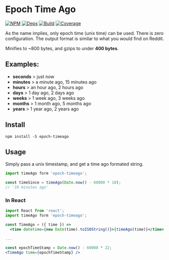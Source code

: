 # Epoch Time Ago

[![NPM][npm]][npm-url]
[![Deps][deps]][deps-url]
[![Build][build]][build-badge]
[![Coverage][cover]][cover-badge]

As the name implies, only epoch time (unix time) can be used. There is zero configuration. The output format is similar to what you would find on Reddit.

Minifies to ~800 bytes, and gzips to under **400 bytes**.

## Examples:

- **seconds** > just now
- **minutes** > a minute ago, 15 minutes ago
- **hours** > an hour ago, 2 hours ago
- **days** > 1 day ago, 2 days ago
- **weeks** > 1 week ago, 3 weeks ago
- **months** > 1 month ago, 5 months ago
- **years** > 1 year ago, 2 years ago

## Install

`npm install -S epoch-timeago`

## Usage

Simply pass a unix timestamp, and get a time ago formated string.

```jsx
import timeAgo form 'epoch-timeago';

const timeSince = timeAgo(Date.now() - 60000 * 10);
// '10 minutes ago'
```

### In React

```jsx
import React from 'react';
import timeAgo form 'epoch-timeago';

const TimeAgo = ({ time }) =>
  <time datetime={new Date(time).toISOString()}>{timeAgo(time)}</time>

...

const epochTimeStamp = Date.now() - 60000 * 22;
<TimeAgo time={epochTimeStamp} />
```

[npm]: https://img.shields.io/npm/v/epoch-timeago.svg
[npm-url]: https://npmjs.com/package/epoch-timeago

[deps]: https://david-dm.org/simonlc/epoch-timeago.svg
[deps-url]: https://david-dm.org/simonlc/posthtm-minify-classnames

[build]: https://travis-ci.org/simonlc/epoch-timeago.svg?branch=master
[build-badge]: https://travis-ci.org/simonlc/epoch-timeago?branch=master

[cover]: https://coveralls.io/repos/github/simonlc/epoch-timeago/badge.svg?cache
[cover-badge]: https://coveralls.io/github/simonlc/epoch-timeago?branch=master
